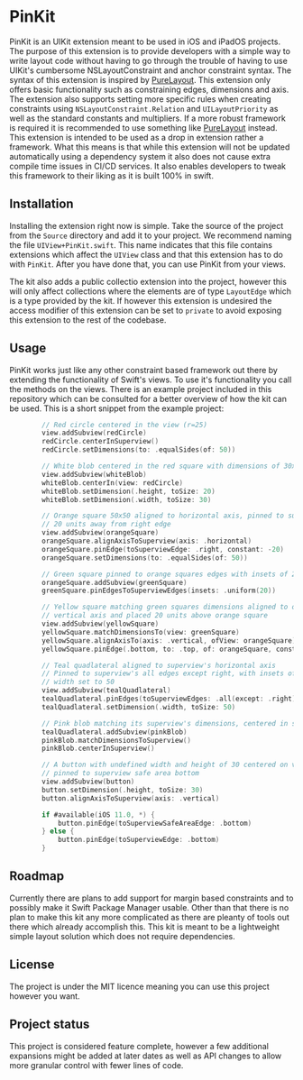 # PinKit
PinKit is an UIKit extension meant to be used in iOS and iPadOS projects. The purpose of this extension is to provide developers with a simple way to write layout code without having to  go through the trouble of having to use UIKit's cumbersome NSLayoutConstraint and anchor constraint syntax. The syntax of this extension is inspired by [PureLayout](https://github.com/PureLayout/PureLayout). This extension only offers basic functionality such as constraining edges, dimensions and axis. The extension also supports setting more specific rules when creating constraints using `NSLayoutConstraint.Relation` and `UILayoutPriority` as well as the standard constants and multipliers. If a more robust framework is required it is recommended to use something like [PureLayout](https://github.com/PureLayout/PureLayout) instead. This extension is intended to be used as a drop in extension rather a framework. What this means is that while this extension will not be updated automatically using a dependency system it also does not cause extra compile time issues in CI/CD services. It also enables developers to tweak this framework to their liking as it is built 100% in swift.

## Installation
Installing the extension right now is simple. Take the source of the project from the `Source` directory and add it to your project. We recommend naming the file `UIView+PinKit.swift`. This name indicates that this file contains extensions which affect the `UIView` class and that this extension has to do with `PinKit`. After you have done that, you can use PinKit from your views.

The kit also adds a public collectio extension into the project, however this will only affect collections where the elements are of type `LayoutEdge` which is a type provided by the kit. If however this extension is undesired the access modifier of this extension can be set to `private` to avoid exposing this extension to the rest of the codebase.

## Usage
PinKit works just like any other constraint based framework out there by extending the functionality of Swift's views. To use it's functionality you call the methods on the views. There is an example project included in this repository which can be consulted for a better overview of how the kit can be used. This is a short snippet from the example project:

```swift
        // Red circle centered in the view (r=25)
        view.addSubview(redCircle)
        redCircle.centerInSuperview()
        redCircle.setDimensions(to: .equalSides(of: 50))

        // White blob centered in the red square with dimensions of 30x20
        view.addSubview(whiteBlob)
        whiteBlob.centerIn(view: redCircle)
        whiteBlob.setDimension(.height, toSize: 20)
        whiteBlob.setDimension(.width, toSize: 30)

        // Orange square 50x50 aligned to horizontal axis, pinned to superview right
        // 20 units away from right edge
        view.addSubview(orangeSquare)
        orangeSquare.alignAxisToSuperview(axis: .horizontal)
        orangeSquare.pinEdge(toSuperviewEdge: .right, constant: -20)
        orangeSquare.setDimensions(to: .equalSides(of: 50))

        // Green square pinned to orange squares edges with insets of 20
        orangeSquare.addSubview(greenSquare)
        greenSquare.pinEdgesToSuperviewEdges(insets: .uniform(20))

        // Yellow square matching green squares dimensions aligned to orange square's
        // vertical axis and placed 20 units above orange square
        view.addSubview(yellowSquare)
        yellowSquare.matchDimensionsTo(view: greenSquare)
        yellowSquare.alignAxisTo(axis: .vertical, ofView: orangeSquare)
        yellowSquare.pinEdge(.bottom, to: .top, of: orangeSquare, constant: -20)

        // Teal quadlateral aligned to superview's horizontal axis
        // Pinned to superview's all edges except right, with insets of 20
        // width set to 50
        view.addSubview(tealQuadlateral)
        tealQuadlateral.pinEdges(toSuperviewEdges: .all(except: .right), insets: .uniform(20))
        tealQuadlateral.setDimension(.width, toSize: 50)

        // Pink blob matching its superview's dimensions, centered in superview
        tealQuadlateral.addSubview(pinkBlob)
        pinkBlob.matchDimensionsToSuperview()
        pinkBlob.centerInSuperview()

        // A button with undefined width and height of 30 centered on vertical axis,
        // pinned to superview safe area bottom
        view.addSubview(button)
        button.setDimension(.height, toSize: 30)
        button.alignAxisToSuperview(axis: .vertical)

        if #available(iOS 11.0, *) {
            button.pinEdge(toSuperviewSafeAreaEdge: .bottom)
        } else {
            button.pinEdge(toSuperviewEdge: .bottom)
        }
```

## Roadmap
Currently there are plans to add support for margin based constraints and to possibly make it Swift Package Manager usable. Other than that there is no plan to make this kit any more complicated as there are pleanty of tools out there which already accomplish this. This kit is meant to be a lightweight simple layout solution which does not require dependencies.

## License
The project is under the MIT licence meaning you can use this project however you want.

## Project status
This project is considered feature complete, however a few additional expansions might be added at later dates as well as API changes to allow more granular control with fewer lines of code.